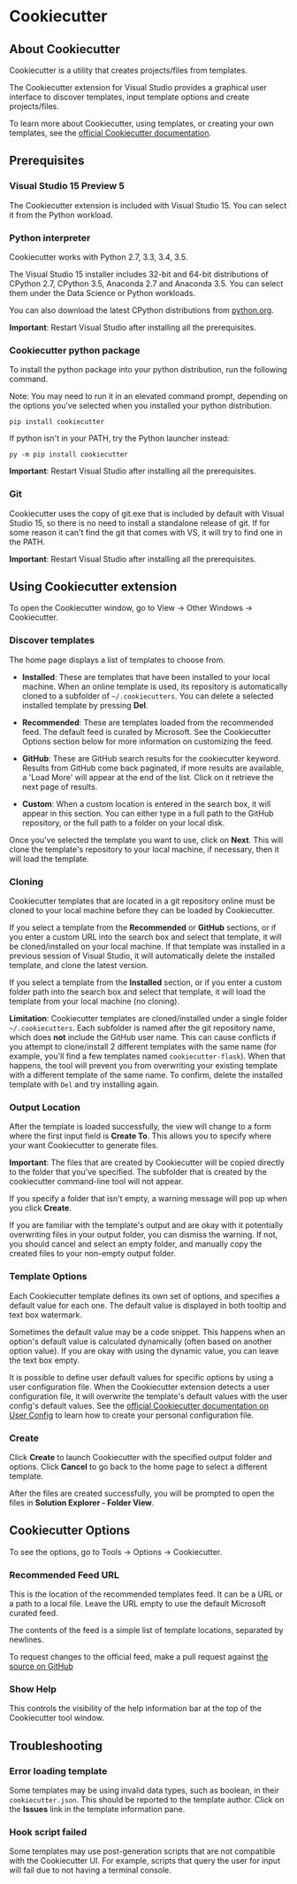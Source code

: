 # Cookiecutter

## About Cookiecutter

Cookiecutter is a utility that creates projects/files from templates.

The Cookiecutter extension for Visual Studio provides a graphical user interface to discover templates, input template options and create projects/files.

To learn more about Cookiecutter, using templates, or creating your own templates, see the [official Cookiecutter documentation](https://cookiecutter.readthedocs.io/en/latest/).

## Prerequisites

### Visual Studio 15 Preview 5

The Cookiecutter extension is included with Visual Studio 15. You can select it from the Python workload.

### Python interpreter

Cookiecutter works with Python 2.7, 3.3, 3.4, 3.5.

The Visual Studio 15 installer includes 32-bit and 64-bit distributions of CPython 2.7, CPython 3.5, Anaconda 2.7 and Anaconda 3.5. You can select them under the Data Science or Python workloads.

You can also download the latest CPython distributions from [python.org](https://www.python.org/downloads/windows/). 

**Important**: Restart Visual Studio after installing all the prerequisites.

### Cookiecutter python package

To install the python package into your python distribution, run the following command.

Note: You may need to run it in an elevated command prompt, depending on the options you've selected when you installed your python distribution.

```
pip install cookiecutter
```

If python isn't in your PATH, try the Python launcher instead:
```
py -m pip install cookiecutter
```

**Important**: Restart Visual Studio after installing all the prerequisites.

### Git

Cookiecutter uses the copy of git.exe that is included by default with Visual Studio 15, so there is no need to install a standalone release of git. If for some reason it can't find the git that comes with VS, it will try to find one in the PATH.

**Important**: Restart Visual Studio after installing all the prerequisites.

## Using Cookiecutter extension

To open the Cookiecutter window, go to View -> Other Windows -> Cookiecutter.

### Discover templates

The home page displays a list of templates to choose from.

- **Installed**: These are templates that have been installed to your local machine. When an online template is used, its repository is automatically cloned to a subfolder of `~/.cookiecutters`. You can delete a selected installed template by pressing **Del**.

- **Recommended**: These are templates loaded from the recommended feed. The default feed is curated by Microsoft. See the Cookiecutter Options section below for more information on customizing the feed.

- **GitHub**: These are GitHub search results for the cookiecutter keyword. Results from GitHub come back paginated, if more results are available, a 'Load More' will appear at the end of the list. Click on it retrieve the next page of results.

- **Custom**: When a custom location is entered in the search box, it will appear in this section. You can either type in a full path to the GitHub repository, or the full path to a folder on your local disk.

Once you've selected the template you want to use, click on **Next**. This will clone the template's repository to your local machine, if necessary, then it will load the template.

### Cloning

Cookiecutter templates that are located in a git repository online must be cloned to your local machine before they can be loaded by Cookiecutter.

If you select a template from the **Recommended** or **GitHub** sections, or if you enter a custom URL into the search box and select that template, it will be cloned/installed on your local machine. If that template was installed in a previous session of Visual Studio, it will automatically delete the installed template, and clone the latest version.

If you select a template from the **Installed** section, or if you enter a custom folder path into the search box and select that template, it will load the template from your local machine (no cloning).

**Limitation**: Cookiecutter templates are cloned/installed under a single folder `~/.cookiecutters`. Each subfolder is named after the git repository name, which does **not** include the GitHub user name. This can cause conflicts if you attempt to clone/install 2 different templates with the same name (for example, you'll find a few templates named `cookiecutter-flask`). When that happens, the tool will prevent you from overwriting your existing template with a different template of the same name. To confirm, delete the installed template with `Del` and try installing again.

### Output Location

After the template is loaded successfully, the view will change to a form where the first input field is **Create To**. This allows you to specify where your want Cookiecutter to generate files.

**Important**: The files that are created by Cookiecutter will be copied directly to the folder that you've specified. The subfolder that is created by the cookiecutter command-line tool will not appear.

If you specify a folder that isn't empty, a warning message will pop up when you click **Create**.

If you are familiar with the template's output and are okay with it potentially overwriting files in your output folder, you can dismiss the warning. If not, you should cancel and select an empty folder, and manually copy the created files to your non-empty output folder.

### Template Options

Each Cookiecutter template defines its own set of options, and specifies a default value for each one. The default value is displayed in both tooltip and text box watermark.

Sometimes the default value may be a code snippet. This happens when an option's default value is calculated dynamically (often based on another option value). If you are okay with using the dynamic value, you can leave the text box empty.

It is possible to define user default values for specific options by using a user configuration file. When the Cookiecutter extension detects a user configuration file, it will overwrite the template's default values with the user config's default values. See the [official Cookiecutter documentation on User Config](https://cookiecutter.readthedocs.io/en/latest/advanced/user_config.html) to learn how to create your personal configuration file.

### Create

Click **Create** to launch Cookiecutter with the specified output folder and options.  Click **Cancel** to go back to the home page to select a different template.

After the files are created successfully, you will be prompted to open the files in **Solution Explorer - Folder View**.

## Cookiecutter Options

To see the options, go to Tools -> Options -> Cookiecutter.

### Recommended Feed URL

This is the location of the recommended templates feed. It can be a URL or a path to a local file. Leave the URL empty to use the default Microsoft curated feed.

The contents of the feed is a simple list of template locations, separated by newlines.

To request changes to the official feed, make a pull request against [the source on GitHub](https://github.com/Microsoft/PTVS/blob/master/Python/Product/Cookiecutter/CookiecutterFeed.txt)

### Show Help

This controls the visibility of the help information bar at the top of the Cookiecutter tool window.

## Troubleshooting

### Error loading template

Some templates may be using invalid data types, such as boolean, in their `cookiecutter.json`. This should be reported to the template author. Click on the **Issues** link in the template information pane.

### Hook script failed

Some templates may use post-generation scripts that are not compatible with the Cookiecutter UI. For example, scripts that query the user for input will fail due to not having a terminal console.
